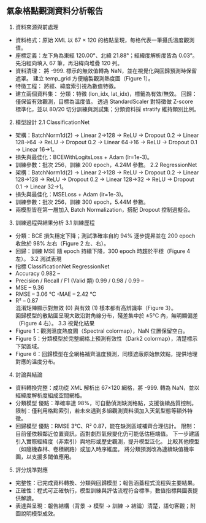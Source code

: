 ## 氣象格點觀測資料分析報告
1. 資料來源與前處理
- 資料格式：原始 XML 以 67 × 120 的格點呈現，每格代表一筆攝氏溫度觀測值。
- 座標定義：左下角為東經 120.00°、北緯 21.88°；經緯度解析度皆為 0.03°。先沿經向填入 67 筆，再沿緯向堆疊 120 列。
- 資料清理：
將 -999. 標示的無效值轉為 NaN，並在視覺化與回歸預測時保留遮罩。
建立 temp_grid 方便繪製觀測熱度圖（Figure 1）。
- 特徵工程：
將經、緯度索引視為數值特徵。
- 建立兩個資料集：
分類：特徵 (lon_idx, lat_idx)，標籤為有效/無效。
回歸：僅保留有效觀測，目標為溫度值。
透過 StandardScaler 對特徵做 Z-score 標準化，並以 80/20 切分訓練與測試集；分類資料採 stratify 維持類別比例。
2. 模型設計
2.1 ClassificationNet
- 架構：BatchNorm1d(2) → Linear 2→128 → ReLU → Dropout 0.2 → Linear 128→64 → ReLU → Dropout 0.2 → Linear 64→16 → ReLU → Dropout 0.1 → Linear 16→1。
- 損失與最佳化：BCEWithLogitsLoss + Adam (lr=1e-3)。
- 訓練參數：批次 256，訓練 200 epoch，4.24M 參數。
2.2 RegressionNet
- 架構：BatchNorm1d(2) → Linear 2→128 → ReLU → Dropout 0.2 → Linear 128→128 → ReLU → Dropout 0.2 → Linear 128→32 → ReLU → Dropout 0.1 → Linear 32→1。
- 損失與最佳化：MSELoss + Adam (lr=1e-3)。
- 訓練參數：批次 256，訓練 300 epoch，5.44M 參數。
- 兩模型皆在第一層加入 Batch Normalization，搭配 Dropout 控制過擬合。

3. 訓練過程與結果分析
3.1 訓練歷程
- 分類：BCE 損失穩定下降；測試準確率自約 94% 逐步提昇並在 200 epoch 收斂於 98% 左右（Figure 2 左、右）。
- 回歸：訓練 MSE 隨 epoch 持續下降，300 epoch 時趨於平穩（Figure 4 左）。
3.2 測試表現
- 指標	ClassificationNet	RegressionNet
- Accuracy	0.982	–
- Precision / Recall / F1 (Valid 類)	0.99 / 0.98 / 0.99	–
- MSE	–	9.36
- RMSE	–	3.06 °C
-MAE	–	2.42 °C
- R²	–	0.87  
混淆矩陣顯示對無效 (0) 與有效 (1) 樣本都有高辨識率（Figure 3）。  
回歸模型的散點圖呈現大致沿對角線分布，殘差集中於 ±5°C 內，無明顯偏差（Figure 4 右）。
3.3 視覺化結果
- Figure 1：觀測溫度熱度圖（Spectral colormap），NaN 位置保留空白。
- Figure 5：分類模型於完整網格上預測有效性（Dark2 colormap），清楚標示下架區域。
- Figure 6：回歸模型在全網格補齊溫度預測，同樣遮蔽原始無效點，提供地理對應的溫度分布。
4. 討論與結論
- 資料轉換完整：成功從 XML 解析出 67×120 網格，將 -999. 轉為 NaN，並以經緯度解析度組成空間網格。
- 分類模型
優點：準確率達 98%，可自動偵測缺測格點，支援後續品質控制。
限制：僅利用格點索引，若未來遇到多組觀測資料須加入天氣型態等額外特徵。
- 回歸模型
優點：RMSE 3°C、R² 0.87，能在缺測區域補齊合理估計。
限制：目前僅依賴鄰近位置資訊，面對劇烈氣候變化仍可能低估極端值。
下一步建議
引入實際經緯度（非索引）與地形或歷史觀測，提升模型泛化。
比較其他模型（如隨機森林、卷積網路）或加入時序維度。
將分類預測改為連續缺值機率圖，以支援多閾值應用。
5. 評分規準對應
- 完整性：已完成資料轉換、分類與回歸模型；報告涵蓋程式流程與主要結果。
- 正確性：程式可正確執行，模型訓練與評估流程符合標準，數值指標與圖表提供解讀。
- 表達與呈現：報告結構（背景 → 模型 → 訓練 → 結論）清楚，語句客觀；附圖說明模型成效。



